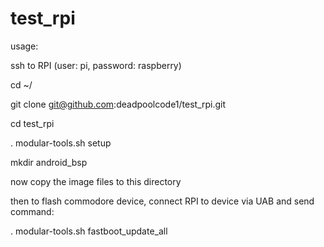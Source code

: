 # test_rpi

usage: 

ssh to RPI (user: pi, password: raspberry)

cd ~/

git clone git@github.com:deadpoolcode1/test_rpi.git

cd test_rpi

. modular-tools.sh setup

mkdir android_bsp

now copy the image files to this directory

then to flash commodore device, connect RPI to device via UAB and send command:

. modular-tools.sh fastboot_update_all
